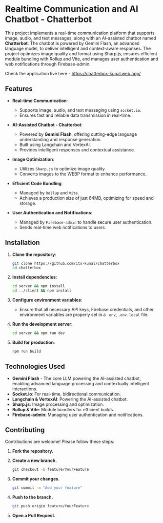 # Realtime Communication and AI Chatbot - Chatterbot

This project implements a real-time communication platform that supports image, audio, and text messages, along with an AI-assisted chatbot named **Chatterbot**. The chatbot is powered by Gemini Flash, an advanced language model, to deliver intelligent and context-aware responses. The project optimizes image quality and format using Sharp.js, ensures efficient module bundling with Rollup and Vite, and manages user authentication and web notifications through Firebase-admin.

Check the application live here - https://chatterbox-kunal.web.app/

## Features

- **Real-time Communication**:

  - Supports image, audio, and text messaging using `socket.io`.
  - Ensures fast and reliable data transmission in real-time.

- **AI-Assisted Chatbot - Chatterbot**:

  - Powered by **Gemini Flash**, offering cutting-edge language understanding and response generation.
  - Built using Langchain and VertexAI.
  - Provides intelligent responses and contextual assistance.

- **Image Optimization**:

  - Utilizes `Sharp.js` to optimize image quality.
  - Converts images to the WEBP format to enhance performance.

- **Efficient Code Bundling**:

  - Managed by `Rollup` and `Vite`.
  - Achieves a production size of just 64MB, optimizing for speed and storage.

- **User Authentication and Notifications**:
  - Managed by `Firebase-admin` to handle secure user authentication.
  - Sends real-time web notifications to users.

## Installation

1. **Clone the repository**:

   ```bash
   git clone https://github.com/its-kunal/chatterbox
   cd chatterbox
   ```

2. **Install dependencies**:

   ```bash
   cd server && npm install
   cd ../client && npm install
   ```

3. **Configure environment variables**:

   - Ensure that all necessary API keys, Firebase credentials, and other environment variables are properly set in a `.env`, `.env.local` file.

4. **Run the development server**:

   ```bash
   cd server && npm run dev
   ```

5. **Build for production**:
   ```bash
   npm run build
   ```

## Technologies Used

- **Gemini Flash** - The core LLM powering the AI-assisted chatbot, enabling advanced language processing and contextually intelligent interactions.
- **Socket.io**: For real-time, bidirectional communication.
- **Langchain & VertexAI**: Powering the AI-assisted chatbot.
- **Sharp.js**: Image processing and optimization.
- **Rollup & Vite**: Module bundlers for efficient builds.
- **Firebase-admin**: Managing user authentication and notifications.

## Contributing

Contributions are welcome! Please follow these steps:

1. **Fork the repository.**
2. **Create a new branch.**

   ```bash
   git checkout -b feature/YourFeature
   ```

3. **Commit your changes.**

   ```bash
   git commit -m "Add your feature"
   ```

4. **Push to the branch.**
   ```bash
   git push origin feature/YourFeature
   ```
5. **Open a Pull Request.**
